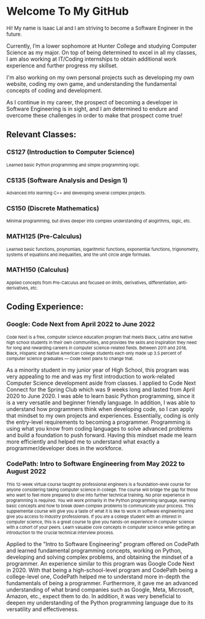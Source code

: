 <h1> Welcome To My GitHub </h1>

<p style = "font-size: 13px">
Hi! My name is Isaac Lal and I am striving to become a Software Engineer in the future. 

Currently, I’m a lower sophomore at Hunter College and studying Computer Science as my major. On top of being determined to excel in all my classes, I am also working at IT/Coding internships to obtain additional work experience and further progress my skillset.

I'm also working on my own personal projects such as developing my own website, coding my own game, and understanding the fundamental concepts of coding and development. 

As I continue in my career, the prospect of becoming a developer in Software Engineering is in sight, and I am determined to endure and overcome these challenges in order to make that prospect come true!
</p>

<h2> Relevant Classes: </h2>

<h3> CS127 (Introduction to Computer Science) </h3>

<p style = "font-size:11px"> 
Learned basic Python programming and simple programming logic.
</p>

<h3> CS135 (Software Analysis and Design 1) </h3>

<p style = "font-size:11px"> 
Advanced into learning C++ and developing several complex projects.
</p>

<h3> CS150 (Discrete Mathematics) </h3>

<p style = "font-size:11px"> 
Minimal programming, but dives deeper into complex understanding of alogirthms, logic, etc.
</p>

<h3> MATH125 (Pre-Calculus) </h3>

<p style = "font-size:11px"> 
Learned basic functions, polynomials, logarithmic functions, exponential functions, trigonometry, systems of equations and inequalities, and the unit circle angle formulas. 
</p>

<h3> MATH150 (Calculus) </h3>

<p style = "font-size:11px"> 
Applied concepts from Pre-Calculus and focused on limits, derivatives, differentiation, anti-derivatives, etc. 
</p>

<h2> Coding Experience: </h2>


<h3> Google: Code Next from April 2022 to June 2022 </h3>

<p style = "font-size:11px"> 
Code Next is a free, computer science education program that meets Black, Latinx and Native high school students in their own communities, and provides the skills and inspiration they need for long and rewarding careers in computer science-related fields. Between 2011 and 2018, Black, Hispanic and Native American college students each only made up 3.5 percent of computer science graduates — Code Next plans to change that.

As a minority student in my junior year of High School, this program was very appealing to me and was my first introduction to work-related Computer Science development aside from classes. I applied to Code Next Connect for the Spring Club which was 9 weeks long and lasted from April 2020 to June 2020. I was able to learn basic Python programming, since it is a very versatile and beginner friendly language. In addition, I was able to understand how programmers think when developing code, so I can apply that mindset to my own projects and experiences. Essentially, coding is only the entry-level requirements to becoming a programmer. Programming is using what you know from coding languages to solve advanced problems and build a foundation to push forward. Having this mindset made me learn more efficiently and helped me to understand what exactly a programmer/developer does in the workforce.
</p>


<h3> CodePath: Intro to Software Engineering from May 2022 to August 2022 </h3>
<p style="font-size:11px"> This 12-week virtual course taught by professional engineers is a foundation-level course for anyone considering taking computer science in college. The course will bridge the gap for those who want to feel more prepared to dive into further technical training. No prior experience in programming is required. You will work primarily in the Python programming language, learning basic concepts and how to break down complex problems to communicate your process. This supplemental course will give you a taste of what it is like to work in software engineering and give you access to industry professionals. If you are a college student with an interest in computer science, this is a great course to give you hands-on experience in computer science with a cohort of your peers. Learn valuable core concepts in computer science while getting an introduction to the crucial technical interview process.

Applied to the "Intro to Software Engineering" program offered on CodePath and learned fundamental programming concepts, working on Python, developing and solving complex problems, and obtaining the mindset of a programmer. An experience similar to this program was Google Code Next in 2020. With that being a high-school-level program and CodePath being a college-level one, CodePath helped me to understand more in-depth the fundamentals of being a programmer. Furthermore, it gave me an advanced understanding of what brand companies such as Google, Meta, Microsoft, Amazon, etc., expect them to do. In addition, it was very beneficial to deepen my understanding of the Python programming language due to its versatility and effectiveness. </p>
